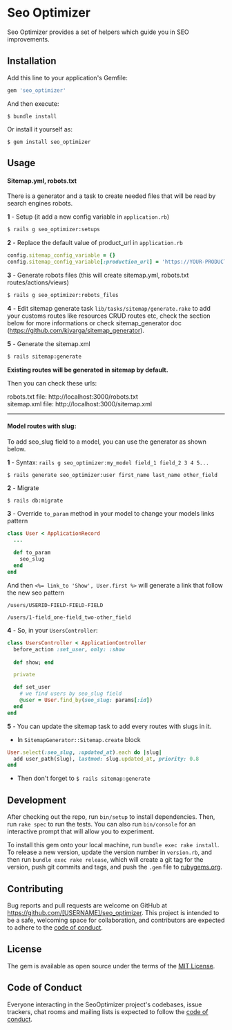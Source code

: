 # Seo Optimizer

Seo Optimizer provides a set of helpers which guide you in SEO improvements.

## Installation

Add this line to your application's Gemfile:

```ruby
gem 'seo_optimizer'
```

And then execute:

    $ bundle install

Or install it yourself as:

    $ gem install seo_optimizer

## Usage

#### Sitemap.yml, robots.txt

There is a generator and a task to create needed files that will be read by search engines robots.

**1** - Setup (it add a new config variable in `application.rb`)

```bash
$ rails g seo_optimizer:setups
```    
**2** - Replace the default value of product_url in `application.rb`  

```ruby
config.sitemap_config_variable = {}
config.sitemap_config_variable[:production_url] = 'https://YOUR-PRODUCTION-URL.com'
```

**3** - Generate robots files (this will create sitemap.yml, robots.txt routes/actions/views)

```bash
$ rails g seo_optimizer:robots_files
```

**4** - Edit sitemap generate task `lib/tasks/sitemap/generate.rake` to add your customs routes like resources CRUD 
    routes etc, check the section below for more informations or check sitemap_generator 
    doc (https://github.com/kjvarga/sitemap_generator).

**5** - Generate the sitemap.xml
```bash
$ rails sitemap:generate
```
**Existing routes will be generated in sitemap by default.**

Then you can check these urls: 

robots.txt file: http://localhost:3000/robots.txt  
sitemap.xml file: http://localhost:3000/sitemap.xml  
______________
#### Model routes with slug:

To add seo_slug field to a model, you can use the generator as shown below.

**1** - Syntax:
`rails g seo_optimizer:my_model field_1 field_2 3 4 5...`

    $ rails generate seo_optimizer:user first_name last_name other_field
    
**2** - Migrate

    $ rails db:migrate    
    
**3** - Override `to_param` method in your model to change your models links pattern

````ruby
class User < ApplicationRecord
  ...
  
  def to_param
    seo_slug
  end
end
````

And then `<%= link_to 'Show', User.first %>` will generate a link that follow the new seo pattern

`/users/USERID-FIELD-FIELD-FIELD`


`/users/1-field_one-field_two-other_field`


**4** - So, in your `UsersController`:

```ruby
class UsersController < ApplicationController
  before_action :set_user, only: :show
  
  def show; end

  private

  def set_user
    # we find users by seo_slug field 
    @user = User.find_by(seo_slug: params[:id])
  end
end
```

**5** - You can update the sitemap task to add every routes with slugs in it.

- In `SitemapGenerator::Sitemap.create` block

```ruby
User.select(:seo_slug, :updated_at).each do |slug|
  add user_path(slug), lastmod: slug.updated_at, priority: 0.8
end
```

- Then don't forget to `$ rails sitemap:generate`

 
## Development

After checking out the repo, run `bin/setup` to install dependencies. Then, run `rake spec` to run the tests. You can also run `bin/console` for an interactive prompt that will allow you to experiment.

To install this gem onto your local machine, run `bundle exec rake install`. To release a new version, update the version number in `version.rb`, and then run `bundle exec rake release`, which will create a git tag for the version, push git commits and tags, and push the `.gem` file to [rubygems.org](https://rubygems.org).

## Contributing

Bug reports and pull requests are welcome on GitHub at https://github.com/[USERNAME]/seo_optimizer. This project is intended to be a safe, welcoming space for collaboration, and contributors are expected to adhere to the [code of conduct](https://github.com/[USERNAME]/seo_optimizer/blob/master/CODE_OF_CONDUCT.md).


## License

The gem is available as open source under the terms of the [MIT License](https://opensource.org/licenses/MIT).

## Code of Conduct

Everyone interacting in the SeoOptimizer project's codebases, issue trackers, chat rooms and mailing lists is expected to follow the [code of conduct](https://github.com/[USERNAME]/seo_optimizer/blob/master/CODE_OF_CONDUCT.md).
